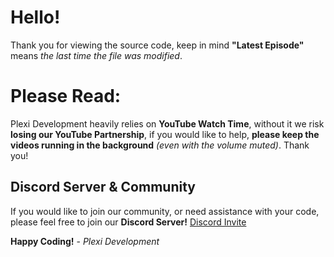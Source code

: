 # Hello!

Thank you for viewing the source code, keep in mind **"Latest Episode"** means *the last time the file was modified*.

# Please Read:

Plexi Development heavily relies on **YouTube Watch Time**, without it we risk **losing our YouTube Partnership**, if you would like to help, **please keep the videos running in the background** *(even with the volume muted)*. Thank you!

## Discord Server & Community

If you would like to join our community, or need assistance with your code, please feel free to join our **Discord Server!**
[Discord Invite](https://discord.io/plexidev)


**Happy Coding!**
\- *Plexi Development*